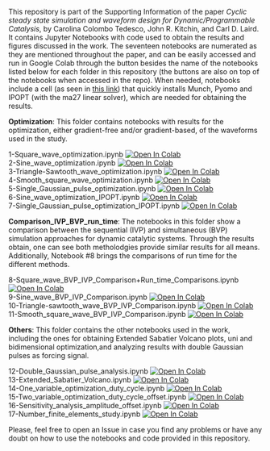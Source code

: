 This repository is part of the Supporting Information of the paper *Cyclic steady state simulation and waveform design for Dynamic/Programmable Catalysis*, by Carolina Colombo Tedesco, John R. Kitchin, and Carl D. Laird.
It contains Jupyter Notebooks with code used to obtain the results and figures discussed in the work. 
The seventeen notebooks are numerated as they are mentioned throughout the paper, and can be easily accessed and run in Google Colab through the button besides the name of the notebooks listed below for each folder in this repository (the buttons are also on top of the notebooks when accessed in the repo).
When needed, notebooks include a cell (as seen in [this link](https://jckantor.github.io/ND-Pyomo-Cookbook/notebooks/01.02-Running-Pyomo-on-Google-Colab.html#installing-pyomo-and-solvers)) that quickly installs Munch, Pyomo and IPOPT (with the ma27 linear solver), which are needed for obtaining the results.

**Optimization**: This folder contains notebooks with results for the optimization, either gradient-free and/or gradient-based, of the waveforms used in the study. 

1-Square_wave_optimization.ipynb [![Open In Colab](https://colab.research.google.com/assets/colab-badge.svg)](https://colab.research.google.com/github/KitchinHUB/si-dynamic-catalysis-1/blob/master/Optimization/1-Square_wave_optimization.ipynb)\
2-Sine_wave_optimization.ipynb [![Open In Colab](https://colab.research.google.com/assets/colab-badge.svg)](https://colab.research.google.com/github/KitchinHUB/si-dynamic-catalysis-1/blob/master/Optimization/2-Sine_wave_optimization.ipynb)\
3-Triangle-Sawtooth_wave_optimization.ipynb [![Open In Colab](https://colab.research.google.com/assets/colab-badge.svg)](https://colab.research.google.com/github/KitchinHUB/si-dynamic-catalysis-1/blob/master/Optimization/3-Triangle-Sawtooth_wave_optimization.ipynb)\
4-Smooth_square_wave_optimization.ipynb [![Open In Colab](https://colab.research.google.com/assets/colab-badge.svg)](https://colab.research.google.com/github/KitchinHUB/si-dynamic-catalysis-1/blob/master/Optimization/4-Smooth_square_wave_optimization.ipynb)\
5-Single_Gaussian_pulse_optimization.ipynb [![Open In Colab](https://colab.research.google.com/assets/colab-badge.svg)](https://colab.research.google.com/github/KitchinHUB/si-dynamic-catalysis-1/blob/master/Optimization/5-Single_Gaussian_pulse_optimization.ipynb)\
6-Sine_wave_optimization_IPOPT.ipynb [![Open In Colab](https://colab.research.google.com/assets/colab-badge.svg)](https://colab.research.google.com/github/KitchinHUB/si-dynamic-catalysis-1/blob/master/Optimization/6-Sine_wave_optimization_IPOPT.ipynb)\
7-Single_Gaussian_pulse_optimization_IPOPT.ipynb [![Open In Colab](https://colab.research.google.com/assets/colab-badge.svg)](https://colab.research.google.com/github/KitchinHUB/si-dynamic-catalysis-1/blob/master/Optimization/7-Single_Gaussian_pulse_optimization_IPOPT.ipynb)

**Comparison_IVP_BVP_run_time**: The notebooks in this folder show a comparison between the sequential (IVP) and simultaneous (BVP) simulation approaches for dynamic catalytic systems. 
Through the results obtain, one can see both metholodgies provide similar results for all means. Additionally, Notebook #8 brings the comparisons of run time for the different methods.

8-Square_wave_BVP_IVP_Comparison+Run_time_Comparisons.ipynb [![Open In Colab](https://colab.research.google.com/assets/colab-badge.svg)](https://colab.research.google.com/github/KitchinHUB/si-dynamic-catalysis-1/blob/master/Comparison_IVP_BVP_run_time/8-Square_wave_BVP_IVP_Comparison%2BRun_time_Comparisons.ipynb) \
9-Sine_wave_BVP_IVP_Comparison.ipynb [![Open In Colab](https://colab.research.google.com/assets/colab-badge.svg)](https://colab.research.google.com/github/KitchinHUB/si-dynamic-catalysis-1/blob/master/Comparison_IVP_BVP_run_time/9-Sine_wave_BVP_IVP_Comparison.ipynb)\
10-Triangle-sawtooth_wave_BVP_IVP_Comparison.ipynb [![Open In Colab](https://colab.research.google.com/assets/colab-badge.svg)](https://colab.research.google.com/github/KitchinHUB/si-dynamic-catalysis-1/blob/master/Comparison_IVP_BVP_run_time/10-Triangle-sawtooth_wave_BVP_IVP_Comparison.ipynb)\
11-Smooth_square_wave_BVP_IVP_Comparison.ipynb [![Open In Colab](https://colab.research.google.com/assets/colab-badge.svg)](https://colab.research.google.com/github/KitchinHUB/si-dynamic-catalysis-1/blob/master/Comparison_IVP_BVP_run_time/11-Smooth_square_wave_BVP_IVP_Comparison.ipynb)

**Others**: This folder contains the other notebooks used in the work, including the ones for obtaining Extended Sabatier Volcano plots, uni and bidimensional optimization,and analyzing results with double Gaussian pulses as forcing signal.

12-Double_Gaussian_pulse_analysis.ipynb [![Open In Colab](https://colab.research.google.com/assets/colab-badge.svg)](https://colab.research.google.com/github/KitchinHUB/si-dynamic-catalysis-1/blob/master/Others/12-Double_Gaussian_pulse_analysis.ipynb)\
13-Extended_Sabatier_Volcano.ipynb [![Open In Colab](https://colab.research.google.com/assets/colab-badge.svg)](https://colab.research.google.com/github/KitchinHUB/si-dynamic-catalysis-1/blob/master/Others/13-Extended_Sabatier_Volcano.ipynb)\
14-One_variable_optimization_duty_cycle.ipynb [![Open In Colab](https://colab.research.google.com/assets/colab-badge.svg)](https://colab.research.google.com/github/KitchinHUB/si-dynamic-catalysis-1/blob/master/Others/14-One_variable_optimization_duty_cycle.ipynb)\
15-Two_variable_optimization_duty_cycle_offset.ipynb [![Open In Colab](https://colab.research.google.com/assets/colab-badge.svg)](https://colab.research.google.com/github/KitchinHUB/si-dynamic-catalysis-1/blob/master/Others/15-Two_variable_optimization_duty_cycle_offset.ipynb)\
16-Sensitivity_analysis_amplitude_offset.ipynb [![Open In Colab](https://colab.research.google.com/assets/colab-badge.svg)](https://colab.research.google.com/github/KitchinHUB/si-dynamic-catalysis-1/blob/master/Others/16-Sensitivity_analysis_amplitude_offset.ipynb)\
17-Number_finite_elements_study.ipynb [![Open In Colab](https://colab.research.google.com/assets/colab-badge.svg)](https://colab.research.google.com/github/KitchinHUB/si-dynamic-catalysis-1/blob/master/Others/17-Number_finite_elements_study.ipynb)

Please, feel free to open an Issue in case you find any problems or have any doubt on how to use the notebooks and code provided in this repository. 
